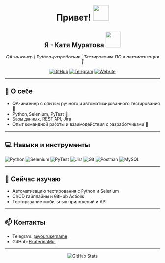 <h1 align="center">
  Привет! 
  <img src="https://media.giphy.com/media/hvRJCLFzcasrR4ia7z/giphy.gif" width="50"/>
</h1>

<h2 align="center">
  Я - Катя Муратова <img src="https://media.giphy.com/media/v1.Y2lkPTc5MGI3NjExZmU1am8yYnRmNDh3d2cwbWJkeHh1N2hvanp2dzU5bm82OGUybW9uciZlcD12MV9zdGlja2Vyc19zZWFyY2gmY3Q9cw/ZtR99pyrMw8juihKTJ/giphy.gif" width="50"/>
</h2>


<p align="center">
  <em>QA-инженер | Python-разработчик | Тестирование ПО и автоматизация 🧪</em>
</p>

<p align="center">
  <a href="https://github.com/EkaterinaMur"><img src="https://img.shields.io/badge/GitHub-@EkaterinaMur-black?style=for-the-badge&logo=github" alt="GitHub"></a>
  <a href="https://t.me/yourusername"><img src="https://img.shields.io/badge/Telegram-@yourusername-blue?style=for-the-badge&logo=telegram" alt="Telegram"></a>
  <a href="https://wildwings.com"><img src="https://img.shields.io/badge/Сайт-WildWings-green?style=for-the-badge" alt="Website"></a>
</p>

---

## 🌱 О себе
- QA-инженер с опытом ручного и автоматизированного тестирования 🧪  
- Python, Selenium, PyTest 🐍  
- Базы данных, REST API, Jira  
- Опыт командной работы и взаимодействия с разработчиками 👥  

---

## 💻 Навыки и инструменты
<p align="left">
  <img alt="Python" src="https://img.shields.io/badge/Python-3670A0?style=for-the-badge&logo=python&logoColor=white"/>
  <img alt="Selenium" src="https://img.shields.io/badge/Selenium-43B02A?style=for-the-badge&logo=selenium&logoColor=white"/>
  <img alt="PyTest" src="https://img.shields.io/badge/PyTest-2C2D72?style=for-the-badge&logo=pytest&logoColor=white"/>
  <img alt="Jira" src="https://img.shields.io/badge/Jira-0052CC?style=for-the-badge&logo=jira&logoColor=white"/>
  <img alt="Git" src="https://img.shields.io/badge/Git-F05032?style=for-the-badge&logo=git&logoColor=white"/>
  <img alt="Postman" src="https://img.shields.io/badge/Postman-FF6C37?style=for-the-badge&logo=postman&logoColor=white"/>
  <img alt="MySQL" src="https://img.shields.io/badge/MySQL-4479A1?style=for-the-badge&logo=mysql&logoColor=white"/>
</p>

---

## 🔭 Сейчас изучаю
- Автоматизацию тестирования с Python и Selenium  
- CI/CD пайплайны и GitHub Actions  
- Тестирование мобильных приложений и API  

---

## 📫 Контакты
- Telegram: [@yourusername](https://t.me/yourusername)  
- GitHub: [EkaterinaMur](https://github.com/EkaterinaMur)  

---

<p align="center">
  <img src="https://github-readme-stats.vercel.app/api?username=EkaterinaMur&show_icons=true&theme=radical" alt="GitHub Stats" />
</p>
